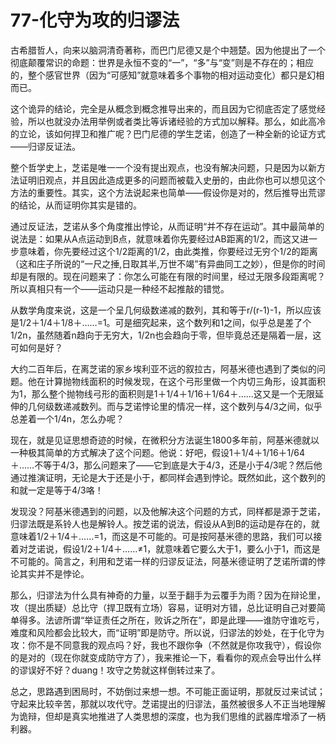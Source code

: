 # 77-化守为攻的归谬法

古希腊哲人，向来以脑洞清奇著称，而巴门尼德又是个中翘楚。因为他提出了一个彻底颠覆常识的命题：世界是永恒不变的“一”，“多”与“变”则是不存在的；相应的，整个感官世界（因为“可感知”就意味着多个事物的相对运动变化）都只是幻相而已。

这个诡异的结论，完全是从概念到概念推导出来的，而且因为它彻底否定了感觉经验，所以也就没办法用举例或者类比等诉诸经验的方式加以解释。那么，如此高冷的立论，该如何捍卫和推广呢？巴门尼德的学生芝诺，创造了一种全新的论证方式——归谬反证法。

整个哲学史上，芝诺是唯一一个没有提出观点，也没有解决问题，只是因为以新方法证明旧观点，并且因此造成更多的问题而被载入史册的，由此你也可以想见这个方法的重要性。其实，这个方法说起来也简单——假设你是对的，然后推导出荒谬的结论，从而证明你其实是错的。

通过反证法，芝诺从多个角度推出悖论，从而证明“并不存在运动”。其中最简单的说法是：如果从A点运动到B点，就意味着你先要经过AB距离的1/2，而这又进一步意味着，你先要经过这个1/2距离的1/2，由此类推，你要经过无穷个1/2的距离（这和庄子所说的“一尺之捶,日取其半,万世不竭”有异曲同工之妙），但是你的时间却是有限的。现在问题来了：你怎么可能在有限的时间里，经过无限多段距离呢？所以真相只有一个——运动只是一种经不起推敲的错觉。

从数学角度来说，这是一个呈几何级数递减的数列，其和等于r/(r-1)-1，所以应该是1/2＋1/4＋1/8＋……=1。可是细究起来，这个数列和1之间，似乎总是差了个1/2n，虽然随着n趋向于无穷大，1/2n也会趋向于零，但毕竟总还是隔着一层，这可如何是好？

大约二百年后，在离芝诺的家乡埃利亚不远的叙拉古，阿基米德也遇到了类似的问题。他在计算抛物线面积的时候发现，在这个弓形里做一个内切三角形，设其面积为1，那么整个抛物线弓形的面积则是1＋1/4＋1/16＋1/64＋……这又是一个无限延伸的几何级数递减数列。而与芝诺悖论里的情况一样，这个数列与4/3之间，似乎总差着一个1/4n，怎么办呢？

现在，就是见证思想奇迹的时候，在微积分方法诞生1800多年前，阿基米德就以一种极其简单的方式解决了这个问题。他说：好吧，假设1＋1/4＋1/16＋1/64＋……不等于4/3，那么问题来了——它到底是大于4/3，还是小于4/3呢？然后他通过推演证明，无论是大于还是小于，都同样会遇到悖论。既然如此，这个数列的和就一定是等于4/3咯！

发现没？阿基米德遇到的问题，以及他解决这个问题的方式，同样都是源于芝诺，归谬法既是系铃人也是解铃人。按芝诺的说法，假设从A到B的运动是存在的，就意味着1/2＋1/4＋……=1，而这是不可能的。可是按阿基米德的思路，我们可以接着对芝诺说，假设1/2＋1/4＋……≠1，就意味着它要么大于1，要么小于1，而这是不可能的。简言之，利用和芝诺一样的归谬反证法，阿基米德证明了芝诺所谓的悖论其实并不是悖论。

那么，归谬法为什么具有神奇的力量，以至于翻手为云覆手为雨？因为在辩论里，攻（提出质疑）总比守（捍卫既有立场）容易，证明对方错，总比证明自己对要简单得多。法谚所谓“举证责任之所在，败诉之所在”，即是此理——谁防守谁吃亏，难度和风险都会比较大，而“证明”即是防守。所以说，归谬法的妙处，在于化守为攻：你不是不同意我的观点吗？好，我也不跟你争（不然就是你攻我守），假设你的是对的（现在你就变成防守方了），我来推论一下，看看你的观点会导出什么样的谬误好不好？duang！攻守之势就这样倒转过来了。

总之，思路遇到困局时，不妨倒过来想一想。不可能正面证明，那就反过来试试；守起来比较辛苦，那就以攻代守。芝诺提出的归谬法，虽然被很多人不正当地理解为诡辩，但却是真实地推进了人类思想的深度，也为我们思维的武器库增添了一柄利器。